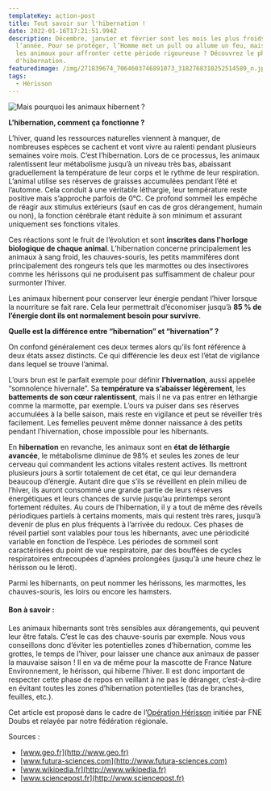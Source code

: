 ```yaml
---
templateKey: action-post
title: Tout savoir sur l'hibernation !
date: 2022-01-16T17:21:51.994Z
description: Décembre, janvier et février sont les mois les plus froids de
  l’année. Pour se protéger, l’Homme met un pull ou allume un feu, mais que font
  les animaux pour affronter cette période rigoureuse ? Découvrez le phénomène
  d'hibernation.
featuredimage: /img/271839674_7064603746891073_3182768310252514589_n.jpg
tags:
  - Hérisson
---
```

![Mais pourquoi les animaux hibernent ?](/img/271839674_7064603746891073_3182768310252514589_n-1-.jpg#img-center "Mais pourquoi les animaux hibernent ?")

**L’hibernation, comment ça fonctionne ?**

L’hiver, quand les ressources naturelles viennent à manquer, de nombreuses espèces se cachent et vont vivre au ralenti pendant plusieurs semaines voire mois. C’est l’hibernation. Lors de ce processus, les animaux ralentissent leur métabolisme jusqu’à un niveau très bas, abaissant graduellement la température de leur corps et le rythme de leur respiration. L’animal utilise ses réserves de graisses accumulées pendant l’été et l’automne. Cela conduit à une véritable léthargie, leur température reste positive mais s’approche parfois de 0°C. Ce profond sommeil les empêche de réagir aux stimulus extérieurs (sauf en cas de gros dérangement, humain ou non), la fonction cérébrale étant réduite à son minimum et assurant uniquement ses fonctions vitales.

Ces réactions sont le fruit de l’évolution et sont **inscrites dans l'horloge biologique de chaque animal**. L’hibernation concerne principalement les animaux à sang froid, les chauves-souris, les petits mammifères dont principalement des rongeurs tels que les marmottes ou des insectivores comme les hérissons qui ne produisent pas suffisamment de chaleur pour surmonter l’hiver.

Les animaux hibernent pour conserver leur énergie pendant l’hiver lorsque la nourriture se fait rare. Cela leur permettrait d’économiser jusqu’à **85 % de l’énergie dont ils ont normalement besoin pour survivre**.

**Quelle est la différence entre “hibernation” et “hivernation” ?**

On confond généralement ces deux termes alors qu’ils font référence à deux états assez distincts. Ce qui différencie les deux est l’état de vigilance dans lequel se trouve l’animal.

L’ours brun est le parfait exemple pour définir **l’hivernation**, aussi appelée “somnolence hivernale”. Sa **température va s’abaisser** **légèrement**, les **battements de son cœur ralentissent**, mais il ne va pas entrer en léthargie comme la marmotte, par exemple. L’ours va puiser dans ses réserves accumulées à la belle saison, mais reste en vigilance et peut se réveiller très facilement. Les femelles peuvent même donner naissance à des petits pendant l’hivernation, chose impossible pour les hibernants.

En **hibernation** en revanche, les animaux sont en **état de léthargie avancée**, le métabolisme diminue de 98% et seules les zones de leur cerveau qui commandent les actions vitales restent actives. Ils mettront plusieurs jours à sortir totalement de cet état, ce qui leur demandera beaucoup d’énergie. Autant dire que s’ils se réveillent en plein milieu de l’hiver, ils auront consommé une grande partie de leurs réserves énergétiques et leurs chances de survie jusqu’au printemps seront fortement réduites. Au cours de l’hibernation, il y a tout de même des réveils périodiques partiels à certains moments, mais qui restent très rares, jusqu’à devenir de plus en plus fréquents à l’arrivée du redoux. Ces phases de réveil partiel sont valables pour tous les hibernants, avec une périodicité variable en fonction de l’espèce. Les périodes de sommeil sont caractérisées du point de vue respiratoire, par des bouffées de cycles respiratoires entrecoupées d'apnées prolongées (jusqu'à une heure chez le hérisson ou le lérot).

Parmi les hibernants, on peut nommer les hérissons, les marmottes, les chauves-souris, les loirs ou encore les hamsters.

#### **Bon à savoir :**

Les animaux hibernants sont très sensibles aux dérangements, qui peuvent leur être fatals. C’est le cas des chauve-souris par exemple. Nous vous conseillons donc d’éviter les potentielles zones d’hibernation, comme les grottes, le temps de l’hiver, pour laisser une chance aux animaux de passer la mauvaise saison ! Il en va de même pour la mascotte de France Nature Environnement, le hérisson, qui hiberne l’hiver. Il est donc important de respecter cette phase de repos en veillant à ne pas le déranger, c’est-à-dire en évitant toutes les zones d’hibernation potentielles (tas de branches, feuilles, etc.).

Cet article est proposé dans le cadre de l’[Opération Hérisson](https://www.fne25.fr/fr/actions/veille-environnementale/operation-recensement-du-herisson) initiée par FNE Doubs et relayée par notre fédération régionale.

Sources :

* [www.geo.fr](http://www.geo.fr)
* [www.futura-sciences.com](http://www.futura-sciences.com)
* [www.wikipedia.fr](http://www.wikipedia.fr)
* [www.sciencepost.fr](http://www.sciencepost.fr)

<!--EndFragment-->